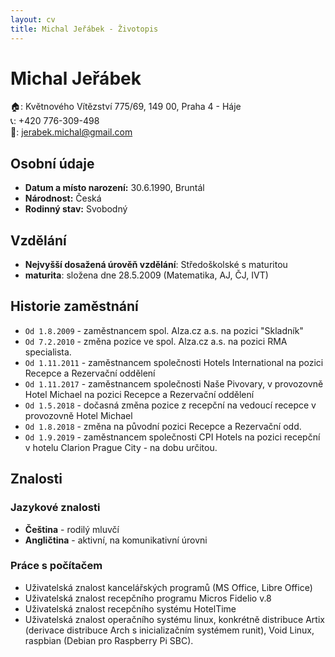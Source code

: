 ```yaml
---
layout: cv
title: Michal Jeřábek - Životopis
---
```

# Michal Jeřábek
🏠: Květnového Vítězství 775/69, 149 00, Praha 4 - Háje  
📞: +420 776-309-498  
📧: jerabek.michal@gmail.com  

## Osobní údaje
  - **Datum a místo narození:** 30.6.1990, Bruntál
  - **Národnost:** Česká
  - **Rodinný stav:** Svobodný

## Vzdělání

  - **Nejvyšší dosažená úrověň vzdělání**: Středoškolské s maturitou
  - **maturita**: složena dne 28.5.2009 (Matematika, AJ, ČJ, IVT)

## Historie zaměstnání

  - `Od 1.8.2009` - zaměstnancem spol. Alza.cz a.s. na pozici "Skladník"
  - `Od 7.2.2010` - změna pozice ve spol. Alza.cz a.s. na pozici RMA specialista.
  - `Od 1.11.2011` - zaměstnancem společnosti Hotels International na pozici Recepce a Rezervační oddělení
  - `Od 1.11.2017` - zaměstnancem společnosti Naše Pivovary, v provozovně Hotel Michael na pozici Recepce a Rezervační oddělení
  - `Od 1.5.2018` - dočasná změna pozice z recepční na vedoucí recepce v provozovně Hotel Michael
  - `Od 1.8.2018` - změna na původní pozici Recepce a Rezervační odd.
  - `Od 1.9.2019` - zaměstnancem společnosti CPI Hotels na pozici recepční v hotelu Clarion Prague City - na dobu určitou.

## Znalosti

### Jazykové znalosti
  - **Čeština** - rodilý mluvčí
  - **Angličtina** - aktivní, na komunikativní úrovni

### Práce s počítačem
  - Uživatelská znalost kancelářských programů (MS Office, Libre Office)
  - Uživatelská znalost recepčního programu Micros Fidelio v.8
  - Uživatelská znalost recepčního systému HotelTime
  - Uživatelská znalost operačního systému linux, konkrétně distribuce Artix (derivace distribuce Arch s inicializačním systémem runit), Void Linux, raspbian (Debian pro Raspberry Pi SBC).

<!-- ### Footer

Last updated: Jun 2019 -->
